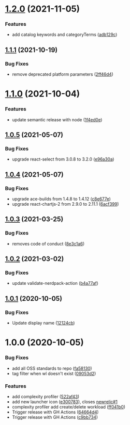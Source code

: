 # [1.2.0](https://github.com/newrelic/nr1-nimbus/compare/v1.1.1...v1.2.0) (2021-11-05)


### Features

* add catalog keywords and categoryTerms ([adb129c](https://github.com/newrelic/nr1-nimbus/commit/adb129c5dfc0bc65d5e121a57ba83d9ec6ef9d4c))

## [1.1.1](https://github.com/newrelic/nr1-nimbus/compare/v1.1.0...v1.1.1) (2021-10-19)


### Bug Fixes

* remove deprecated platform parameters ([2ff46d4](https://github.com/newrelic/nr1-nimbus/commit/2ff46d454386d6570a832cc323167538baa80e8b))

# [1.1.0](https://github.com/newrelic/nr1-nimbus/compare/v1.0.5...v1.1.0) (2021-10-04)


### Features

* update semantic release with node ([1f4ed0e](https://github.com/newrelic/nr1-nimbus/commit/1f4ed0ee5525f8bacd421a807fc6ea06a70d6ae3))

## [1.0.5](https://github.com/newrelic/nr1-nimbus/compare/v1.0.4...v1.0.5) (2021-05-07)


### Bug Fixes

* upgrade react-select from 3.0.8 to 3.2.0 ([e96a30a](https://github.com/newrelic/nr1-nimbus/commit/e96a30a4d5e7200229e29a12f4e4477527c0fcb8))

## [1.0.4](https://github.com/newrelic/nr1-nimbus/compare/v1.0.3...v1.0.4) (2021-05-07)


### Bug Fixes

* upgrade ace-builds from 1.4.8 to 1.4.12 ([c8e677e](https://github.com/newrelic/nr1-nimbus/commit/c8e677e1bc20932cd47b953e84bf6b429088e00c))
* upgrade react-chartjs-2 from 2.9.0 to 2.11.1 ([6acf399](https://github.com/newrelic/nr1-nimbus/commit/6acf39944a03ab58f635f20e9cf9f99c7702c052))

## [1.0.3](https://github.com/newrelic/nr1-nimbus/compare/v1.0.2...v1.0.3) (2021-03-25)


### Bug Fixes

* removes code of conduct ([8e3c1a6](https://github.com/newrelic/nr1-nimbus/commit/8e3c1a6b8cae3aac78eff06865bfce2851db5901))

## [1.0.2](https://github.com/newrelic/nr1-nimbus/compare/v1.0.1...v1.0.2) (2021-03-02)


### Bug Fixes

* update validate-nerdpack-action ([b4a77af](https://github.com/newrelic/nr1-nimbus/commit/b4a77af3e3aa7f9eca378c6afadc933f46fdc31f))

## [1.0.1](https://github.com/newrelic/nr1-nimbus/compare/v1.0.0...v1.0.1) (2020-10-05)


### Bug Fixes

* Update display name ([12124cb](https://github.com/newrelic/nr1-nimbus/commit/12124cbb9f0bb2ca745f1316b0ce6e88cdca8202))

# 1.0.0 (2020-10-05)


### Bug Fixes

* add all OSS standards to repo ([fa58130](https://github.com/newrelic/nr1-nimbus/commit/fa58130b4de156f435017a46701608d27ff15083))
* tag filter when wl doesn't exist ([09053d2](https://github.com/newrelic/nr1-nimbus/commit/09053d2e5ac3fc132c89bf95e9f23e3bc1855515))


### Features

* add complexity profiler ([522af43](https://github.com/newrelic/nr1-nimbus/commit/522af43b9fb740dffa3f7d3fca11c08a8b4c8395))
* add new launcher icon ([e300783](https://github.com/newrelic/nr1-nimbus/commit/e3007838372a12006626f6cccd95745b0c64c777)), closes [newrelic#1](https://github.com/newrelic/issues/1)
* complexity profiler add create/delete workload ([ff041b0](https://github.com/newrelic/nr1-nimbus/commit/ff041b04bc225b0073d4e1f0a9ff75c8e51ad61a))
* Trigger release with GH Actions ([64664d4](https://github.com/newrelic/nr1-nimbus/commit/64664d406c0a17b94b19f53a8aad583d9d40a03e))
* Trigger release with GH Actions ([c9bb734](https://github.com/newrelic/nr1-nimbus/commit/c9bb7341ae6944373cb6bc533e72b9ea6207d286))
